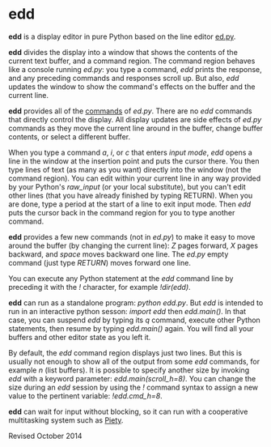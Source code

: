 
edd
===

**edd** is a display editor in pure Python based on the line editor
  [ed.py](ed.md).

**edd** divides the display into a window that shows the contents of
the current text buffer, and a command region. The command region
behaves like a console running *ed.py*: you type a command, *edd*
prints the response, and any preceding commands and responses scroll
up.  But also, *edd* updates the window to show the command's effects
on the buffer and the current line.

**edd** provides all of the [commands](ed.txt) of *ed.py*.  There are no *edd*
commands that directly control the display.  All display updates are
side effects of *ed.py* commands as they move the current line around
in the buffer, change buffer contents, or select a different buffer.

When you type a command *a*, *i*, or *c* that enters *input mode*,
*edd* opens a line in the window at the insertion point and puts the
cursor there.  You then type lines of text (as many as you want)
directly into the window (not the command region).  You can edit
within your current line in any way provided by your Python's
*raw_input* (or your local substitute), but you can't edit other lines
(that you have already finished by typing RETURN).  When you are done,
type a period at the start of a line to exit input mode.  Then *edd*
puts the cursor back in the command region for you to type another
command.

**edd** provides a few new commands (not in *ed.py*) to make it easy
to move around the buffer (by changing the current line): *Z* pages
forward, *X* pages backward, and *space* moves backward one line.  The
*ed.py* empty command (just type *RETURN*) moves forward one line.

You can execute any Python statement at the *edd* command line by
preceding it with the *!* character, for example *!dir(edd)*.

**edd** can run as a standalone program: *python edd.py*.  But *edd*
is intended to run in an interactive python sesson: *import edd* then
*edd.main()*.  In that case, you can suspend *edd* by typing its *q*
command, execute other Python statements, then resume by typing
*edd.main()* again.  You will find all your buffers and other editor
state as you left it.

By default, the *edd* command region displays just two lines.  But
this is usually not enough to show all of the output from some *edd*
commands, for example *n* (list buffers).  It is possible to specify
another size by invoking *edd* with a keyword parameter:
*edd.main(scroll_h=8)*.   You can change the size during an
*edd* session by using the *!* command syntax to assign a new value
to the pertinent variable:  *!edd.cmd_h=8*.

**edd** can wait for input without blocking, so it can run with a
cooperative multitasking system such as [Piety](../piety/README.md).

Revised October 2014

